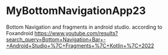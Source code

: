 # MyBottomNavigationApp23
Bottom Navigation and fragments in android studio.
according to Foxandroid
https://www.youtube.com/results?search_query=Bottom+Navigation+Bar+-+Android+Studio+%7C+Fragments+%7C+Kotlin+%7C+2022
